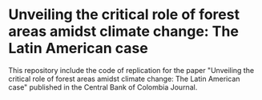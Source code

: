 # Unveiling the critical role of forest areas amidst climate change: The Latin American case

This repository include the code of replication for the paper "Unveiling the critical role of forest areas amidst climate change: The Latin American case" published in the Central Bank of Colombia Journal.
